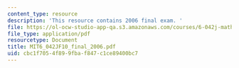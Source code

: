 ```yaml
---
content_type: resource
description: 'This resource contains 2006 final exam. '
file: https://ol-ocw-studio-app-qa.s3.amazonaws.com/courses/6-042j-mathematics-for-computer-science-fall-2010/cbc1f7054f899fbaf847c1ce89400bc7_MIT6_042JF10_final_2006.pdf
file_type: application/pdf
resourcetype: Document
title: MIT6_042JF10_final_2006.pdf
uid: cbc1f705-4f89-9fba-f847-c1ce89400bc7
---
```

